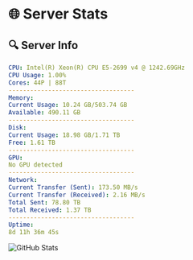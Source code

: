 # 🌐 Server Stats
## 🔍 Server Info
```yaml
CPU: Intel(R) Xeon(R) CPU E5-2699 v4 @ 1242.69GHz
CPU Usage: 1.00%
Cores: 44P | 88T
-----------------------------------
Memory:
Current Usage: 10.24 GB/503.74 GB
Available: 490.11 GB
-----------------------------------
Disk:
Current Usage: 18.98 GB/1.71 TB
Free: 1.61 TB
-----------------------------------
GPU:
No GPU detected
-----------------------------------
Network:
Current Transfer (Sent): 173.50 MB/s
Current Transfer (Received): 2.16 MB/s
Total Sent: 78.80 TB
Total Received: 1.37 TB
-----------------------------------
Uptime:
8d 11h 36m 45s
```
![GitHub Stats](https://img.shields.io/badge/Updated-2025-02-16_10:20:03-blue)